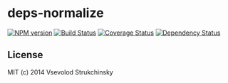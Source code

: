 # deps-normalize

[![NPM version][npm-image]][npm-url] [![Build Status][travis-image]][travis-url] [![Coverage Status][coveralls-image]][coveralls-url] [![Dependency Status][depstat-image]][depstat-url]

## License

MIT (c) 2014 Vsevolod Strukchinsky

[npm-url]: https://npmjs.org/package/deps-normalize
[npm-image]: http://img.shields.io/npm/v/deps-normalize.svg?style=flat

[travis-url]: http://travis-ci.org/floatdrop/deps-normalize
[travis-image]: http://img.shields.io/travis/floatdrop/deps-normalize.svg?branch=master&style=flat

[depstat-url]: https://david-dm.org/floatdrop/deps-normalize
[depstat-image]: http://img.shields.io/david/floatdrop/deps-normalize.svg?style=flat

[coveralls-url]: https://coveralls.io/r/floatdrop/deps-normalize
[coveralls-image]: http://img.shields.io/coveralls/floatdrop/deps-normalize.svg?style=flat
